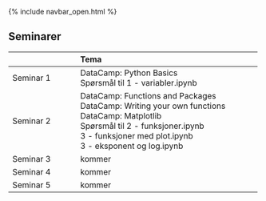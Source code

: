 {% include navbar_open.html %}
## Seminarer

 


| <img width=120/>|  Tema <img width=300/>       |
|-----------------|------------------------------|
|Seminar 1        |DataCamp: Python Basics <br> Spørsmål til 1 - variabler.ipynb|
|Seminar 2        |DataCamp: Functions and Packages <br>DataCamp: Writing your own functions <br>DataCamp: Matplotlib <br> Spørsmål til 2 - funksjoner.ipynb <br> 3 - funksjoner med plot.ipynb <br>3 - eksponent og log.ipynb|
|Seminar 3        |kommer| 
|Seminar 4        |kommer|
|Seminar 5        |kommer|
 
